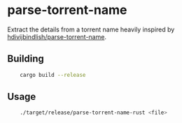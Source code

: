 # parse-torrent-name

Extract the details from a torrent name heavily inspired by [hdivijbindlish/parse-torrent-name](https://github.com/divijbindlish/parse-torrent-name).

## Building

```Bash
    cargo build --release
```


## Usage

```Bash
    ./target/release/parse-torrent-name-rust <file>
```
